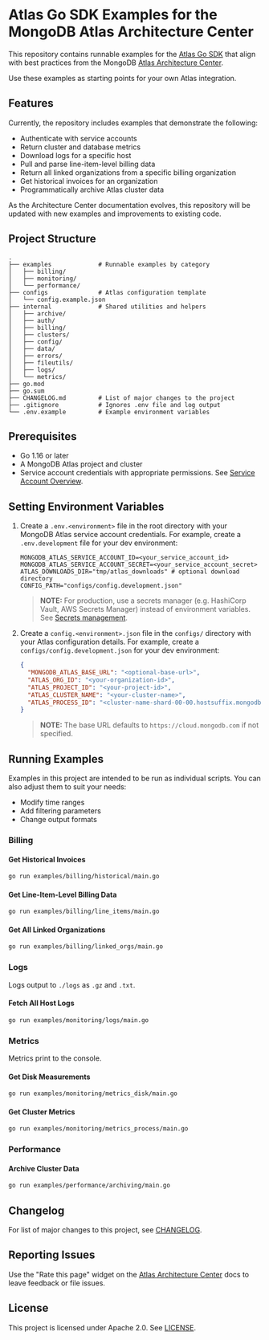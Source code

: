 # Atlas Go SDK Examples for the MongoDB Atlas Architecture Center

This repository contains runnable examples for the
[Atlas Go SDK](https://www.mongodb.com/docs/atlas/sdk/)
that align with best practices from the MongoDB
[Atlas Architecture Center](https://www.mongodb.com/docs/atlas/architecture/current/).

Use these examples as starting points for your own Atlas integration.

## Features

Currently, the repository includes examples that demonstrate the following:

- Authenticate with service accounts
- Return cluster and database metrics
- Download logs for a specific host
- Pull and parse line-item-level billing data
- Return all linked organizations from a specific billing organization
- Get historical invoices for an organization
- Programmatically archive Atlas cluster data

As the Architecture Center documentation evolves, this repository will be updated with new examples 
and improvements to existing code. 

## Project Structure

```text
.
├── examples             # Runnable examples by category
│   ├── billing/
│   ├── monitoring/
│   └── performance/
├── configs              # Atlas configuration template
│   └── config.example.json
├── internal             # Shared utilities and helpers
│   ├── archive/
│   ├── auth/
│   ├── billing/
│   ├── clusters/
│   ├── config/
│   ├── data/
│   ├── errors/
│   ├── fileutils/
│   ├── logs/
│   └── metrics/
├── go.mod
├── go.sum
├── CHANGELOG.md         # List of major changes to the project 
├── .gitignore           # Ignores .env file and log output
└── .env.example         # Example environment variables
```

## Prerequisites

- Go 1.16 or later
- A MongoDB Atlas project and cluster
- Service account credentials with appropriate permissions. See
  [Service Account Overview](https://www.mongodb.com/docs/atlas/api/service-accounts-overview/).

## Setting Environment Variables

1. Create a `.env.<environment>` file in the root directory with your MongoDB Atlas service account credentials. For example, create a `.env.development` file for your dev environment: 
   ```dotenv
   MONGODB_ATLAS_SERVICE_ACCOUNT_ID=<your_service_account_id>
   MONGODB_ATLAS_SERVICE_ACCOUNT_SECRET=<your_service_account_secret>
   ATLAS_DOWNLOADS_DIR="tmp/atlas_downloads" # optional download directory
   CONFIG_PATH="configs/config.development.json"
   ```
   > **NOTE:** For production, use a secrets manager (e.g. HashiCorp Vault, AWS Secrets Manager) 
   > instead of environment variables. 
   > See [Secrets management](https://www.mongodb.com/docs/atlas/architecture/current/auth/#secrets-management).

2. Create a `config.<environment>.json` file in the `configs/` directory with your Atlas configuration details. For example, create a `configs/config.development.json` for your dev environment:
   ```json
   {
     "MONGODB_ATLAS_BASE_URL": "<optional-base-url>",
     "ATLAS_ORG_ID": "<your-organization-id>",
     "ATLAS_PROJECT_ID": "<your-project-id>",
     "ATLAS_CLUSTER_NAME": "<your-cluster-name>",
     "ATLAS_PROCESS_ID": "<cluster-name-shard-00-00.hostsuffix.mongodb.net:port>"
   }
   ```
   > **NOTE:** The base URL defaults to `https://cloud.mongodb.com` if not specified.

## Running Examples

Examples in this project are intended to be run as individual scripts. 
You can also adjust them to suit your needs:

- Modify time ranges
- Add filtering parameters
- Change output formats

### Billing
#### Get Historical Invoices 
```bash
go run examples/billing/historical/main.go
```
#### Get Line-Item-Level Billing Data
```bash
go run examples/billing/line_items/main.go
```
#### Get All Linked Organizations
```bash
go run examples/billing/linked_orgs/main.go
```

### Logs
Logs output to `./logs` as `.gz` and `.txt`.

#### Fetch All Host Logs
```bash
go run examples/monitoring/logs/main.go
```

### Metrics
Metrics print to the console.

#### Get Disk Measurements
```bash
go run examples/monitoring/metrics_disk/main.go
```

#### Get Cluster Metrics
```bash
go run examples/monitoring/metrics_process/main.go
```

### Performance

#### Archive Cluster Data
```bash
go run examples/performance/archiving/main.go
```

## Changelog

For list of major changes to this project, see [CHANGELOG](CHANGELOG.md).

## Reporting Issues

Use the "Rate this page" widget on the
[Atlas Architecture Center](https://www.mongodb.com/docs/atlas/architecture/current/)
docs to leave feedback or file issues.

## License

This project is licensed under Apache 2.0. See [LICENSE](LICENSE.md).
